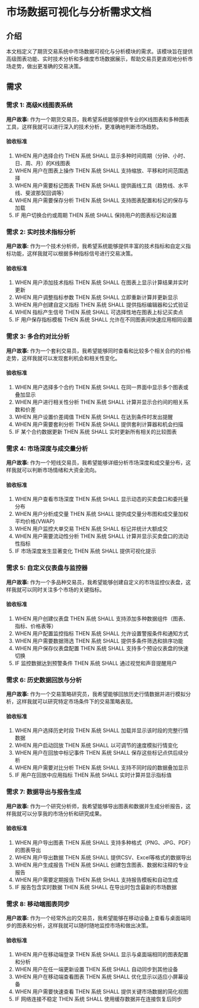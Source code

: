 # 市场数据可视化与分析需求文档

## 介绍

本文档定义了期货交易系统中市场数据可视化与分析模块的需求。该模块旨在提供高级图表功能、实时技术分析和多维度市场数据展示，帮助交易员更直观地分析市场走势，做出更准确的交易决策。

## 需求

### 需求 1: 高级K线图表系统

**用户故事:** 作为一个期货交易员，我希望系统能够提供专业的K线图表和多种图表工具，这样我就可以进行深入的技术分析，更准确地判断市场趋势。

#### 验收标准

1. WHEN 用户选择合约 THEN 系统 SHALL 显示多种时间周期（分钟、小时、日、周、月）的K线图表
2. WHEN 用户在图表上操作 THEN 系统 SHALL 支持缩放、平移和时间范围选择
3. WHEN 用户需要标记图表 THEN 系统 SHALL 提供画线工具（趋势线、水平线、斐波那契回调等）
4. WHEN 用户需要保存分析 THEN 系统 SHALL 支持图表配置和标记的保存与加载
5. IF 用户切换合约或周期 THEN 系统 SHALL 保持用户的图表标记和设置

### 需求 2: 实时技术指标分析

**用户故事:** 作为一个技术分析师，我希望系统能够提供丰富的技术指标和自定义指标功能，这样我就可以根据多种指标信号进行交易决策。

#### 验收标准

1. WHEN 用户添加技术指标 THEN 系统 SHALL 在图表上显示计算结果并实时更新
2. WHEN 用户调整指标参数 THEN 系统 SHALL 立即重新计算并更新显示
3. WHEN 用户创建自定义指标 THEN 系统 SHALL 提供指标编辑器和公式验证
4. WHEN 指标产生信号 THEN 系统 SHALL 可选择性地在图表上标记买卖点
5. IF 用户保存指标模板 THEN 系统 SHALL 允许在不同图表间快速应用相同设置

### 需求 3: 多合约对比分析

**用户故事:** 作为一个套利交易员，我希望能够同时查看和比较多个相关合约的价格走势，这样我就可以发现套利机会和相关性变化。

#### 验收标准

1. WHEN 用户选择多个合约 THEN 系统 SHALL 在同一界面中显示多个图表或叠加显示
2. WHEN 用户进行相关性分析 THEN 系统 SHALL 计算并显示合约间的相关系数和价差
3. WHEN 用户设置价差阈值 THEN 系统 SHALL 在达到条件时发出提醒
4. WHEN 用户需要套利分析 THEN 系统 SHALL 提供套利计算器和机会扫描
5. IF 某个合约数据更新 THEN 系统 SHALL 实时更新所有相关的比较图表

### 需求 4: 市场深度与成交量分析

**用户故事:** 作为一个短线交易员，我希望能够详细分析市场深度和成交量分布，这样我就可以判断市场情绪和大资金流向。

#### 验收标准

1. WHEN 用户查看市场深度 THEN 系统 SHALL 显示动态的买卖盘口和委托量分布
2. WHEN 用户分析成交量 THEN 系统 SHALL 提供成交量分布图和成交量加权平均价格(VWAP)
3. WHEN 用户监控大单交易 THEN 系统 SHALL 标记并统计大额成交
4. WHEN 用户需要流动性分析 THEN 系统 SHALL 计算并显示买卖盘口的流动性指标
5. IF 市场深度发生显著变化 THEN 系统 SHALL 提供可视化提示

### 需求 5: 自定义仪表盘与监控器

**用户故事:** 作为一个多品种交易员，我希望能够创建自定义的市场监控仪表盘，这样我就可以同时关注多个市场的关键指标。

#### 验收标准

1. WHEN 用户创建仪表盘 THEN 系统 SHALL 支持添加多种数据组件（图表、指标、价格表等）
2. WHEN 用户配置监控指标 THEN 系统 SHALL 允许设置警报条件和通知方式
3. WHEN 用户需要数据筛选 THEN 系统 SHALL 提供多条件筛选和排序功能
4. WHEN 用户保存仪表盘配置 THEN 系统 SHALL 支持多个预设仪表盘的快速切换
5. IF 监控数据达到预警条件 THEN 系统 SHALL 通过视觉和声音提醒用户

### 需求 6: 历史数据回放与分析

**用户故事:** 作为一个交易策略研究员，我希望能够回放历史行情数据并进行模拟分析，这样我就可以研究特定市场条件下的交易策略表现。

#### 验收标准

1. WHEN 用户选择历史时段 THEN 系统 SHALL 加载并显示该时段的完整行情数据
2. WHEN 用户启动回放 THEN 系统 SHALL 以可调节的速度模拟行情变化
3. WHEN 用户在回放中标记事件 THEN 系统 SHALL 保存这些标记点供后续分析
4. WHEN 用户需要对比分析 THEN 系统 SHALL 支持不同时段的数据叠加显示
5. IF 用户在回放中应用指标 THEN 系统 SHALL 实时计算并显示指标值

### 需求 7: 数据导出与报告生成

**用户故事:** 作为一个研究分析师，我希望能够导出图表和数据并生成分析报告，这样我就可以分享我的市场分析和研究成果。

#### 验收标准

1. WHEN 用户导出图表 THEN 系统 SHALL 支持多种格式（PNG、JPG、PDF）的图表导出
2. WHEN 用户导出数据 THEN 系统 SHALL 提供CSV、Excel等格式的数据导出
3. WHEN 用户生成报告 THEN 系统 SHALL 创建包含图表、数据和注释的专业报告
4. WHEN 用户需要定期报告 THEN 系统 SHALL 支持报告模板和自动生成
5. IF 报告包含实时数据 THEN 系统 SHALL 在导出时包含最新的市场数据

### 需求 8: 移动端图表同步

**用户故事:** 作为一个经常外出的交易员，我希望能够在移动设备上查看与桌面端同步的图表和分析，这样我就可以随时随地监控市场和做出决策。

#### 验收标准

1. WHEN 用户在移动端登录 THEN 系统 SHALL 显示与桌面端相同的图表配置和分析
2. WHEN 用户在任一端更新设置 THEN 系统 SHALL 自动同步到其他设备
3. WHEN 用户在移动端查看图表 THEN 系统 SHALL 优化显示以适应小屏幕设备
4. WHEN 用户需要快速查看 THEN 系统 SHALL 提供关键市场数据的简化视图
5. IF 网络连接不稳定 THEN 系统 SHALL 使用缓存数据并在连接恢复后同步